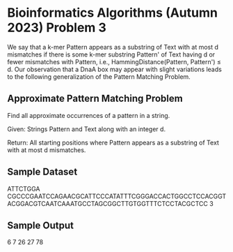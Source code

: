 # Bioinformatics Algorithms (Autumn 2023) Problem 3

We say that a k-mer Pattern appears as a substring of Text with at most d mismatches if there is some k-mer substring Pattern' of Text having d or fewer mismatches with Pattern, i.e., HammingDistance(Pattern, Pattern') ≤ d. Our observation that a DnaA box may appear with slight variations leads to the following generalization of the Pattern Matching Problem.


##  Approximate Pattern Matching Problem

Find all approximate occurrences of a pattern in a string.

Given: Strings Pattern and Text along with an integer d.

Return: All starting positions where Pattern appears as a substring of Text with at most d mismatches.


## Sample Dataset

ATTCTGGA
CGCCCGAATCCAGAACGCATTCCCATATTTCGGGACCACTGGCCTCCACGGTACGGACGTCAATCAAATGCCTAGCGGCTTGTGGTTTCTCCTACGCTCC
3


## Sample Output

6 7 26 27 78